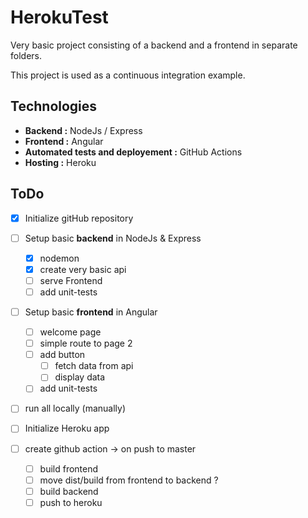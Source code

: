 # HerokuTest

Very basic project consisting of a backend and a frontend in separate folders.

This project is used as a continuous integration example. 

## Technologies 
- **Backend :** NodeJs / Express
- **Frontend :** Angular
- **Automated tests and deployement :** GitHub Actions
- **Hosting :** Heroku 

## ToDo 

- [X] Initialize gitHub repository

- [ ] Setup basic **backend** in NodeJs & Express
    - [X] nodemon 
    - [X] create very basic api 
    - [ ] serve Frontend 
    - [ ] add unit-tests
- [ ] Setup basic **frontend** in Angular 
    - [ ] welcome page
    - [ ] simple route to page 2
    - [ ] add button
        - [ ] fetch data from api 
        - [ ] display data 
    - [ ] add unit-tests

- [ ] run all locally (manually)

- [ ] Initialize Heroku app 
- [ ] create github action -> on push to master
    - [ ] build frontend
    - [ ] move dist/build from frontend to backend ? 
    - [ ] build backend
    - [ ] push to heroku 
